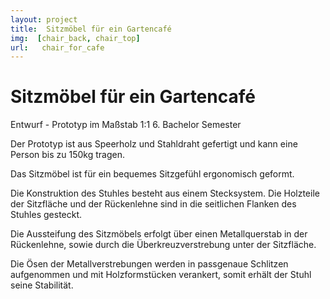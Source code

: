 ```yaml
---
layout: project
title:  Sitzmöbel für ein Gartencafé
img:  [chair_back, chair_top]
url:   chair_for_cafe  
---
```

# Sitzmöbel für ein Gartencafé

Entwurf - Prototyp im Maßstab 1:1
6. Bachelor Semester

Der Prototyp ist aus Speerholz und Stahldraht gefertigt und kann eine Person bis zu 150kg tragen.

Das Sitzmöbel ist für ein bequemes Sitzgefühl ergonomisch geformt.

Die Konstruktion des Stuhles besteht aus einem Stecksystem.
Die Holzteile der Sitzfläche und der Rückenlehne sind in die seitlichen Flanken des Stuhles gesteckt.

Die Aussteifung des Sitzmöbels erfolgt über einen Metallquerstab in der Rückenlehne, sowie durch die Überkreuzverstrebung unter der Sitzfläche.

Die Ösen der Metallverstrebungen werden in passgenaue Schlitzen aufgenommen und mit Holzformstücken verankert, somit erhält der Stuhl seine Stabilität.
